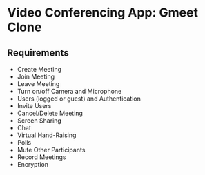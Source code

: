 # Video Conferencing App: Gmeet Clone

## Requirements
- Create Meeting
- Join Meeting
- Leave Meeting
- Turn on/off Camera and Microphone
- Users (logged or guest) and Authentication
- Invite Users
- Cancel/Delete Meeting
- Screen Sharing
- Chat
- Virtual Hand-Raising
- Polls
- Mute Other Participants
- Record Meetings
- Encryption

